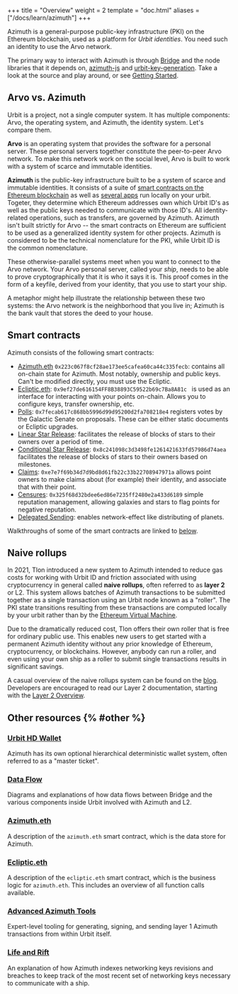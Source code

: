 +++
title = "Overview"
weight = 2
template = "doc.html"
aliases = ["/docs/learn/azimuth"]
+++

Azimuth is a general-purpose public-key infrastructure (PKI) on the Ethereum
blockchain, used as a platform for _Urbit identities_. You need such an identity
to use the Arvo network.

The primary way to interact with Azimuth is through
[Bridge](https://github.com/urbit/bridge) and the node libraries that it depends
on, [azimuth-js](https://github.com/urbit/azimuth-js) and
[urbit-key-generation](https://github.com/urbit/urbit-key-generation). Take a
look at the source and play around, or see [Getting Started](/getting-started/).

## Arvo vs. Azimuth

Urbit is a project, not a single computer system. It has multiple components:
Arvo, the operating system, and Azimuth, the identity system. Let's compare
them.

**Arvo** is an operating system that provides the software for a personal
server. These personal servers together constitute the peer-to-peer Arvo
network. To make this network work on the social level, Arvo is built to work
with a system of scarce and immutable identities.

**Azimuth** is the public-key infrastructure built to be a system of scarce and
immutable identities. It consists of a suite of [smart contracts on the Ethereum
blockchain](https://github.com/urbit/azimuth) as well as [several
apps](/docs/azimuth/flow) run locally on your urbit. Togeter, they determine
which Ethereum addresses own which Urbit ID's as well as the public keys needed
to communicate with those ID's. All identity-related operations, such as
transfers, are governed by Azimuth. Azimuth isn't built strictly for Arvo -- the
smart contracts on Ethereum are sufficient to be used as a generalized identity
system for other projects. Azimuth is considered to be the technical
nomenclature for the PKI, while Urbit ID is the common nomenclature.

These otherwise-parallel systems meet when you want to connect to the Arvo
network. Your Arvo personal server, called your _ship_, needs to be able to
prove cryptographically that it is who it says it is. This proof comes in the
form of a keyfile, derived from your identity, that you use to start your ship.

A metaphor might help illustrate the relationship between these two systems: the
Arvo network is the neighborhood that you live in; Azimuth is the bank vault
that stores the deed to your house.

## Smart contracts

Azimuth consists of the following smart contracts:

- [Azimuth.eth](https://etherscan.io/address/azimuth.eth)
  `0x223c067f8cf28ae173ee5cafea60ca44c335fecb`: contains all on-chain state for
  Azimuth. Most notably, ownership and public keys. Can't be modified directly,
  you must use the Ecliptic.
- [Ecliptic.eth](https://etherscan.io/address/ecliptic.eth):
  `0x9ef27de616154FF8B38893C59522b69c7Ba8A81c ` is used as an interface for
  interacting with your points on-chain. Allows you to configure keys, transfer
  ownership, etc.
- [Polls](https://etherscan.io/address/0x7fecab617c868bb5996d99d95200d2fa708218e4):
  `0x7fecab617c868bb5996d99d95200d2fa708218e4` registers votes by the Galactic
  Senate on proposals. These can be either static documents or Ecliptic
  upgrades.
- [Linear Star
  Release](https://etherscan.io/address/0x86cd9cd0992f04231751e3761de45cecea5d1801):
  facilitates the release of blocks of stars to their owners over a period of
  time.
- [Conditional Star
  Release](https://etherscan.io/address/0x8c241098c3d3498fe1261421633fd57986d74aea):
  `0x8c241098c3d3498fe1261421633fd57986d74aea` facilitates the release of
  blocks of stars to their owners based on milestones.
- [Claims](https://etherscan.io/address/0xe7e7f69b34d7d9bd8d61fb22c33b22708947971a):
  `0xe7e7f69b34d7d9bd8d61fb22c33b22708947971a` allows point owners to make
  claims about (for example) their identity, and associate that with their
  point.
- [Censures](https://etherscan.io/address/0x325f68d32bdee6ed86e7235ff2480e2a433d6189):
  `0x325f68d32bdee6ed86e7235ff2480e2a433d6189` simple reputation management,
  allowing galaxies and stars to flag points for negative reputation.
- [Delegated
  Sending](https://etherscan.io/address/0xf6b461fe1ad4bd2ce25b23fe0aff2ac19b3dfa76):
  enables network-effect like distributing of planets.

Walkthroughs of some of the smart contracts are linked to [below](#other).

## Naive rollups

In 2021, Tlon introduced a new system to Azimuth intended to reduce gas costs
for working with Urbit ID and friction associated with using cryptocurrency in
general called **naive rollups**, often referred to as **layer 2** or L2. This system
allows batches of Azimuth transactions to be submitted together as a single
transaction using an Urbit node known as a "roller". The PKI state transitions
resulting from these transactions are computed locally by your urbit rather than
by the [Ethereum Virtual Machine](https://ethereum.org/en/developers/docs/evm/).

Due to the dramatically reduced cost, Tlon offers their own roller that is free
for ordinary public use. This enables new users to get started with a permanent
Azimuth identity without any prior knowledge of Ethereum, cryptocurrency, or
blockchains. However, anybody can run a roller, and even using your own ship as
a roller to submit single transactions results in significant savings.

A casual overview of the naive rollups system can be found on the
[blog](/blog/rollups). Developers are encouraged to read our Layer 2
documentation, starting with the [Layer 2 Overview](/docs/azimuth/l2/layer2).

## Other resources {% #other %}

### [Urbit HD Wallet](/docs/azimuth/hd-wallet)

Azimuth has its own optional hierarchical deterministic wallet system, often
referred to as a "master ticket".

### [Data Flow](/docs/azimuth/flow)

Diagrams and explanations of how data flows between Bridge and the various
components inside Urbit involved with Azimuth and L2.

### [Azimuth.eth](/docs/azimuth/azimuth-eth)

A description of the `azimuth.eth` smart contract, which is the data store for
Azimuth.

### [Ecliptic.eth](/docs/azimuth/ecliptic)

A description of the `ecliptic.eth` smart contract, which is the business logic
for `azimuth.eth`. This includes an overview of all function calls available.

### [Advanced Azimuth Tools](/docs/azimuth/advanced-azimuth-tools)

Expert-level tooling for generating, signing, and sending layer 1 Azimuth
transactions from within Urbit itself.

### [Life and Rift](/docs/azimuth/azimuth)

An explanation of how Azimuth indexes networking keys revisions and breaches to
keep track of the most recent set of networking keys necessary to communicate
with a ship.
